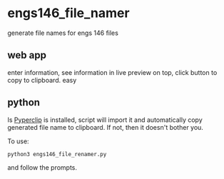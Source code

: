 # engs146_file_namer
generate file names for engs 146 files

## web app
enter information, see information in live preview on top, click button to copy to clipboard. easy

## python
Is [Pyperclip](https://pypi.org/project/pyperclip/) is installed, script will import it and automatically copy generated file name to clipboard. If not, then it doesn't bother you.

To use:

```bash
python3 engs146_file_renamer.py
```

and follow the prompts.
